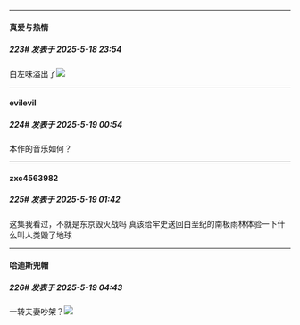 ﻿
*****

####  真爱与热情  
##### 223#       发表于 2025-5-18 23:54

白左味溢出了<img src="https://static.stage1st.com/image/smiley/face2017/166.png" referrerpolicy="no-referrer">


*****

####  evilevil  
##### 224#       发表于 2025-5-19 00:54

本作的音乐如何？


*****

####  zxc4563982  
##### 225#       发表于 2025-5-19 01:42

这集我看过，不就是东京毁灭战吗
真该给牢史送回白垩纪的南极雨林体验一下什么叫人类毁了地球


*****

####  哈迪斯兜帽  
##### 226#       发表于 2025-5-19 04:43

一转夫妻吵架？<img src="https://static.stage1st.com/image/smiley/face2017/017.png" referrerpolicy="no-referrer">

